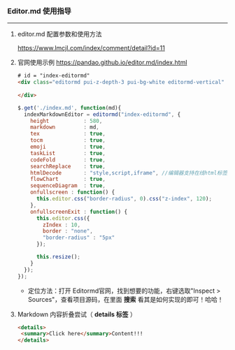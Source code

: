 ### Editor.md 使用指导

-----

1. editor.md 配置参数和使用方法

   https://www.lmcjl.com/index/comment/detail?id=11

2. 官网使用示例 https://pandao.github.io/editor.md/index.html
	
	```html
	# id = "index-editormd"
	<div class="editormd pui-z-depth-3 pui-bg-white editormd-vertical" id="index-editormd">
	  
	</div>
	```
	
	```js
	$.get('./index.md', function(md){
	  indexMarkdownEditor = editormd("index-editormd", {
	    height           : 580,
	    markdown         : md,
	    tex              : true,
	    tocm             : true,
	    emoji            : true,
	    taskList         : true,
	    codeFold         : true,
	    searchReplace    : true,
	    htmlDecode       : "style,script,iframe", //编辑器支持在线html标签解析预览
	    flowChart        : true,
	    sequenceDiagram  : true,
	    onfullscreen : function() {
	      this.editor.css("border-radius", 0).css("z-index", 120);
	    },
	    onfullscreenExit : function() {
	      this.editor.css({
	        zIndex : 10,
	        border : "none",
	        "border-radius" : "5px"
	      });
	
	      this.resize();
	    }
	  });
	});
	```
	
	* 定位方法：打开 Editormd官网，找到想要的功能，右键选取"Inspect > Sources"，查看项目源码，在里面 **搜索** 看其是如何实现的即可！哈哈！

3. Markdown 内容折叠尝试（ **details 标签** ）

	```html
   <details>
     <summary>Click here</summary>Content!!!
   </details>
	```
  